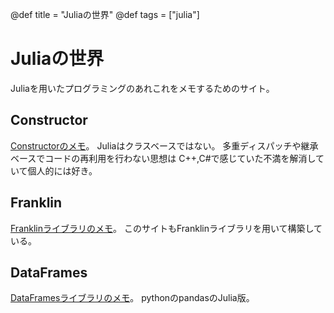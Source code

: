 @def title = "Juliaの世界"
@def tags = ["julia"]
# Juliaの世界
Juliaを用いたプログラミングのあれこれをメモするためのサイト。
## Constructor
[Constructorのメモ](pages/Constructor)。
Juliaはクラスベースではない。
多重ディスパッチや継承ベースでコードの再利用を行わない思想は
C++,C#で感じていた不満を解消していて個人的には好き。
## Franklin
[Franklinライブラリのメモ](pages/Franklin)。
このサイトもFranklinライブラリを用いて構築している。
## DataFrames
[DataFramesライブラリのメモ](pages/DataFrames)。
pythonのpandasのJulia版。